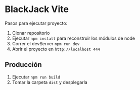 # BlackJack Vite

Pasos para ejecutar proyecto:

1. Clonar repositorio
2. Ejecutar ```npm install``` para reconstruir los módulos de node
3. Correr el devServer ```npm run dev```
4. Abrir el proyecto en ```http://localhost 444```


## Producción

1. Ejecutar ```npm run build```
2. Tomar la carpeta ```dist``` y desplegarla